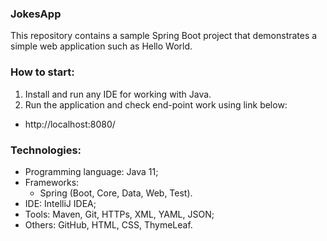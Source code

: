 ### JokesApp
This repository contains a sample Spring Boot project that demonstrates
a simple web application such as Hello World.



### How to start:
1. Install and run any IDE for working with Java.
2. Run the application and check end-point work using link below:
- http://localhost:8080/



### Technologies:
- Programming language: Java 11;
- Frameworks:
    - Spring (Boot, Core, Data, Web, Test).
- IDE: IntelliJ IDEA;
- Tools: Maven, Git, HTTPs, XML, YAML, JSON;
- Others: GitHub, HTML, CSS, ThymeLeaf.
